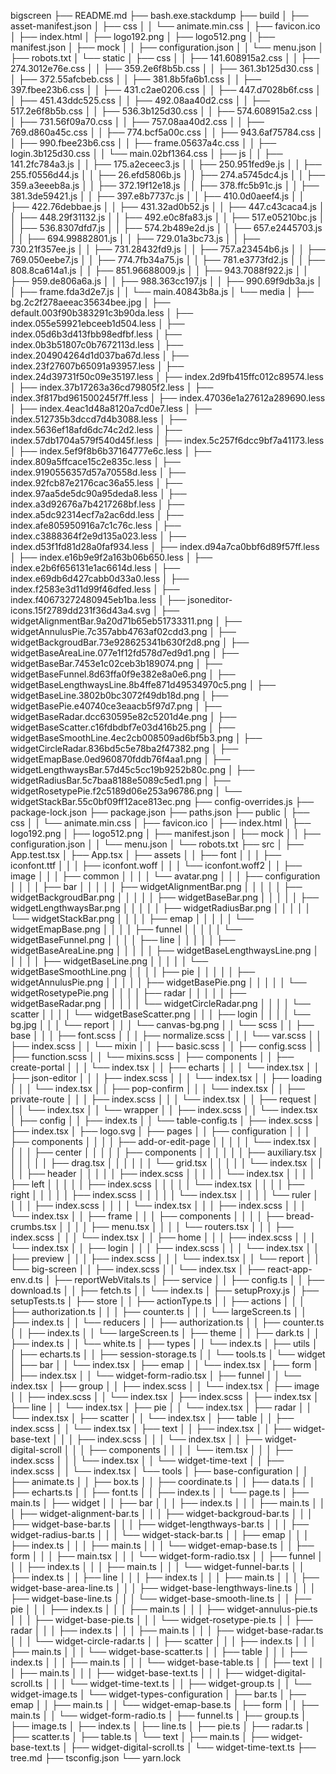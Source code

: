 bigscreen
├── README.md
├── bash.exe.stackdump
├── build
│   ├── asset-manifest.json
│   ├── css
│   │   └── animate.min.css
│   ├── favicon.ico
│   ├── index.html
│   ├── logo192.png
│   ├── logo512.png
│   ├── manifest.json
│   ├── mock
│   │   ├── configuration.json
│   │   └── menu.json
│   ├── robots.txt
│   └── static
│       ├── css
│       │   ├── 141.608915a2.css
│       │   ├── 274.3012e76e.css
│       │   ├── 359.2e6f8b5b.css
│       │   ├── 361.3b125d30.css
│       │   ├── 372.55afcbeb.css
│       │   ├── 381.8b5fa6b1.css
│       │   ├── 397.fbee23b6.css
│       │   ├── 431.c2ae0206.css
│       │   ├── 447.d7028b6f.css
│       │   ├── 451.43ddc525.css
│       │   ├── 492.08aa40d2.css
│       │   ├── 517.2e6f8b5b.css
│       │   ├── 536.3b125d30.css
│       │   ├── 574.608915a2.css
│       │   ├── 731.56f09a70.css
│       │   ├── 757.08aa40d2.css
│       │   ├── 769.d860a45c.css
│       │   ├── 774.bcf5a00c.css
│       │   ├── 943.6af75784.css
│       │   ├── 990.fbee23b6.css
│       │   ├── frame.05637a4c.css
│       │   ├── login.3b125d30.css
│       │   └── main.02bf1364.css
│       ├── js
│       │   ├── 141.2fc784a3.js
│       │   ├── 175.a2eceec3.js
│       │   ├── 250.951fed9e.js
│       │   ├── 255.f0556d44.js
│       │   ├── 26.efd5806b.js
│       │   ├── 274.a5745dc4.js
│       │   ├── 359.a3eeeb8a.js
│       │   ├── 372.19f12e18.js
│       │   ├── 378.ffc5b91c.js
│       │   ├── 381.3de59421.js
│       │   ├── 397.e8b7737c.js
│       │   ├── 410.0d0aeef4.js
│       │   ├── 422.76debbae.js
│       │   ├── 431.32ad0b52.js
│       │   ├── 447.c43caca4.js
│       │   ├── 448.29f31132.js
│       │   ├── 492.e0c8fa83.js
│       │   ├── 517.e05210bc.js
│       │   ├── 536.8307dfd7.js
│       │   ├── 574.2b489e2d.js
│       │   ├── 657.e2445703.js
│       │   ├── 694.99882801.js
│       │   ├── 729.01a3bc73.js
│       │   ├── 730.21f357ee.js
│       │   ├── 731.28432fd9.js
│       │   ├── 757.a23454b6.js
│       │   ├── 769.050eebe7.js
│       │   ├── 774.7fb34a75.js
│       │   ├── 781.e3773fd2.js
│       │   ├── 808.8ca614a1.js
│       │   ├── 851.96688009.js
│       │   ├── 943.7088f922.js
│       │   ├── 959.de806a6a.js
│       │   ├── 988.363cc197.js
│       │   ├── 990.69f9db3a.js
│       │   ├── frame.fda3d2e7.js
│       │   └── main.40843b8a.js
│       └── media
│           ├── bg.2c2f278aeeac35634bee.jpg
│           ├── default.003f90b383291c3b90da.less
│           ├── index.055e59921ebceeb1d504.less
│           ├── index.05d6b3d413fbb98edfbf.less
│           ├── index.0b3b51807c0b7672113d.less
│           ├── index.204904264d1d037ba67d.less
│           ├── index.23f27607b65091a93957.less
│           ├── index.24d39731f50c09e35197.less
│           ├── index.2d9fb415ffc012c89574.less
│           ├── index.37b17263a36cd79805f2.less
│           ├── index.3f817bd961500245f7ff.less
│           ├── index.47036e1a27612a289690.less
│           ├── index.4eac1d48a8120a7cd0e7.less
│           ├── index.512735b3dccd7d4b3088.less
│           ├── index.5636ef18afd6dc74c2d2.less
│           ├── index.57db1704a579f540d45f.less
│           ├── index.5c257f6dcc9bf7a41173.less
│           ├── index.5ef9f8b6b37164777e6c.less
│           ├── index.809a5ffcace15c2e835c.less
│           ├── index.9190556357d57a70558d.less
│           ├── index.92fcb87e2176cac36a55.less
│           ├── index.97aa5de5dc90a95deda8.less
│           ├── index.a3d92676a7b4217268bf.less
│           ├── index.a5dc92314ecf7a2ac6dd.less
│           ├── index.afe805950916a7c1c76c.less
│           ├── index.c3888364f2e9d135a023.less
│           ├── index.d53f1fd81d28a0faf934.less
│           ├── index.d94a7ca0bbf6d89f57ff.less
│           ├── index.e16b9e9f2a163b06b650.less
│           ├── index.e2b6f656131e1ac6614d.less
│           ├── index.e69db6d427cabb0d33a0.less
│           ├── index.f2583e3d11d99f46dfed.less
│           ├── index.f40673272480945eb1ba.less
│           ├── jsoneditor-icons.15f2789dd231f36d43a4.svg
│           ├── widgetAlignmentBar.9a20d71b65eb51733311.png
│           ├── widgetAnnulusPie.7c357abb4763af02cdd3.png
│           ├── widgetBackgroudBar.73e928625341b630f2d8.png
│           ├── widgetBaseAreaLine.077e1f12fd578d7ed9d1.png
│           ├── widgetBaseBar.7453e1c02ceb3b189074.png
│           ├── widgetBaseFunnel.8d63ffa0f9e382e8a0e6.png
│           ├── widgetBaseLengthwaysLine.8b4ffe871d49534970c5.png
│           ├── widgetBaseLine.3802b0bc3072f49db18d.png
│           ├── widgetBasePie.e40740ce3eaacb5f97d7.png
│           ├── widgetBaseRadar.dcc630595e82c5201d4e.png
│           ├── widgetBaseScatter.c16fdbdbf7e03d416b25.png
│           ├── widgetBaseSmoothLine.4ec2cb008509ad6bf5b3.png
│           ├── widgetCircleRadar.836bd5c5e78ba2f47382.png
│           ├── widgetEmapBase.0ed960870fddb76f4aa1.png
│           ├── widgetLengthwaysBar.57d45c5cc19b9252b80c.png
│           ├── widgetRadiusBar.5c7baa8188e5089c5ed1.png
│           ├── widgetRosetypePie.f2c5189d06e253a96786.png
│           └── widgetStackBar.55c0bf09ff12ace813ec.png
├── config-overrides.js
├── package-lock.json
├── package.json
├── paths.json
├── public
│   ├── css
│   │   └── animate.min.css
│   ├── favicon.ico
│   ├── index.html
│   ├── logo192.png
│   ├── logo512.png
│   ├── manifest.json
│   ├── mock
│   │   ├── configuration.json
│   │   └── menu.json
│   └── robots.txt
├── src
│   ├── App.test.tsx
│   ├── App.tsx
│   ├── assets
│   │   ├── font
│   │   │   ├── iconfont.ttf
│   │   │   ├── iconfont.woff
│   │   │   └── iconfont.woff2
│   │   ├── image
│   │   │   ├── common
│   │   │   │   └── avatar.png
│   │   │   ├── configuration
│   │   │   │   ├── bar
│   │   │   │   │   ├── widgetAlignmentBar.png
│   │   │   │   │   ├── widgetBackgroudBar.png
│   │   │   │   │   ├── widgetBaseBar.png
│   │   │   │   │   ├── widgetLengthwaysBar.png
│   │   │   │   │   ├── widgetRadiusBar.png
│   │   │   │   │   └── widgetStackBar.png
│   │   │   │   ├── emap
│   │   │   │   │   └── widgetEmapBase.png
│   │   │   │   ├── funnel
│   │   │   │   │   └── widgetBaseFunnel.png
│   │   │   │   ├── line
│   │   │   │   │   ├── widgetBaseAreaLine.png
│   │   │   │   │   ├── widgetBaseLengthwaysLine.png
│   │   │   │   │   ├── widgetBaseLine.png
│   │   │   │   │   └── widgetBaseSmoothLine.png
│   │   │   │   ├── pie
│   │   │   │   │   ├── widgetAnnulusPie.png
│   │   │   │   │   ├── widgetBasePie.png
│   │   │   │   │   └── widgetRosetypePie.png
│   │   │   │   ├── radar
│   │   │   │   │   ├── widgetBaseRadar.png
│   │   │   │   │   └── widgetCircleRadar.png
│   │   │   │   └── scatter
│   │   │   │       └── widgetBaseScatter.png
│   │   │   ├── login
│   │   │   │   └── bg.jpg
│   │   │   └── report
│   │   │       └── canvas-bg.png
│   │   └── scss
│   │       ├── base
│   │       │   ├── font.scss
│   │       │   ├── normalize.scss
│   │       │   └── var.scss
│   │       ├── index.scss
│   │       └── mixin
│   │           ├── basic.scss
│   │           ├── config.scss
│   │           ├── function.scss
│   │           └── mixins.scss
│   ├── components
│   │   ├── create-portal
│   │   │   └── index.tsx
│   │   ├── echarts
│   │   │   └── index.tsx
│   │   ├── json-editor
│   │   │   ├── index.scss
│   │   │   └── index.tsx
│   │   ├── loading
│   │   │   └── index.tsx
│   │   ├── pop-confirm
│   │   │   └── index.tsx
│   │   ├── private-route
│   │   │   ├── index.scss
│   │   │   └── index.tsx
│   │   ├── request
│   │   │   └── index.tsx
│   │   └── wrapper
│   │       ├── index.scss
│   │       └── index.tsx
│   ├── config
│   │   ├── index.ts
│   │   └── table-config.ts
│   ├── index.scss
│   ├── index.tsx
│   ├── logo.svg
│   ├── pages
│   │   ├── configuration
│   │   │   ├── components
│   │   │   │   ├── add-or-edit-page
│   │   │   │   │   └── index.tsx
│   │   │   │   ├── center
│   │   │   │   │   ├── components
│   │   │   │   │   │   ├── auxiliary.tsx
│   │   │   │   │   │   ├── drag.tsx
│   │   │   │   │   │   └── grid.tsx
│   │   │   │   │   └── index.tsx
│   │   │   │   ├── header
│   │   │   │   │   ├── index.scss
│   │   │   │   │   └── index.tsx
│   │   │   │   ├── left
│   │   │   │   │   ├── index.scss
│   │   │   │   │   └── index.tsx
│   │   │   │   ├── right
│   │   │   │   │   ├── index.scss
│   │   │   │   │   └── index.tsx
│   │   │   │   └── ruler
│   │   │   │       ├── index.scss
│   │   │   │       └── index.tsx
│   │   │   ├── index.scss
│   │   │   └── index.tsx
│   │   ├── frame
│   │   │   ├── components
│   │   │   │   ├── bread-crumbs.tsx
│   │   │   │   ├── menu.tsx
│   │   │   │   └── routers.tsx
│   │   │   ├── index.scss
│   │   │   └── index.tsx
│   │   ├── home
│   │   │   ├── index.scss
│   │   │   └── index.tsx
│   │   ├── login
│   │   │   ├── index.scss
│   │   │   └── index.tsx
│   │   ├── preview
│   │   │   ├── index.scss
│   │   │   └── index.tsx
│   │   └── report
│   │       └── big-screen
│   │           ├── index.scss
│   │           └── index.tsx
│   ├── react-app-env.d.ts
│   ├── reportWebVitals.ts
│   ├── service
│   │   ├── config.ts
│   │   ├── download.ts
│   │   ├── fetch.ts
│   │   └── index.ts
│   ├── setupProxy.js
│   ├── setupTests.ts
│   ├── store
│   │   ├── actionType.ts
│   │   ├── actions
│   │   │   ├── authorization.ts
│   │   │   ├── counter.ts
│   │   │   └── largeScreen.ts
│   │   ├── index.ts
│   │   └── reducers
│   │       ├── authorization.ts
│   │       ├── counter.ts
│   │       ├── index.ts
│   │       └── largeScreen.ts
│   ├── theme
│   │   ├── dark.ts
│   │   ├── index.ts
│   │   └── white.ts
│   ├── types
│   │   └── index.ts
│   ├── utils
│   │   ├── echarts.ts
│   │   ├── session-storage.ts
│   │   └── tools.ts
│   └── widget
│       ├── bar
│       │   └── index.tsx
│       ├── emap
│       │   └── index.tsx
│       ├── form
│       │   ├── index.tsx
│       │   └── widget-form-radio.tsx
│       ├── funnel
│       │   └── index.tsx
│       ├── group
│       │   ├── index.scss
│       │   └── index.tsx
│       ├── image
│       │   ├── index.scss
│       │   └── index.tsx
│       ├── index.scss
│       ├── index.tsx
│       ├── line
│       │   └── index.tsx
│       ├── pie
│       │   └── index.tsx
│       ├── radar
│       │   └── index.tsx
│       ├── scatter
│       │   └── index.tsx
│       ├── table
│       │   ├── index.scss
│       │   └── index.tsx
│       ├── text
│       │   ├── index.tsx
│       │   ├── widget-base-text
│       │   │   ├── index.scss
│       │   │   └── index.tsx
│       │   ├── widget-digital-scroll
│       │   │   ├── components
│       │   │   │   └── item.tsx
│       │   │   ├── index.scss
│       │   │   └── index.tsx
│       │   └── widget-time-text
│       │       ├── index.scss
│       │       └── index.tsx
│       └── tools
│           ├── base-configuration
│           │   ├── animate.ts
│           │   ├── box.ts
│           │   ├── coordinate.ts
│           │   ├── data.ts
│           │   ├── echarts.ts
│           │   ├── font.ts
│           │   ├── index.ts
│           │   └── page.ts
│           ├── main.ts
│           ├── widget
│           │   ├── bar
│           │   │   ├── index.ts
│           │   │   ├── main.ts
│           │   │   ├── widget-alignment-bar.ts
│           │   │   ├── widget-backgroud-bar.ts
│           │   │   ├── widget-base-bar.ts
│           │   │   ├── widget-lengthways-bar.ts
│           │   │   ├── widget-radius-bar.ts
│           │   │   └── widget-stack-bar.ts
│           │   ├── emap
│           │   │   ├── index.ts
│           │   │   ├── main.ts
│           │   │   └── widget-emap-base.ts
│           │   ├── form
│           │   │   ├── main.tsx
│           │   │   └── widget-form-radio.tsx
│           │   ├── funnel
│           │   │   ├── index.ts
│           │   │   ├── main.ts
│           │   │   └── widget-funnel-bar.ts
│           │   ├── index.ts
│           │   ├── line
│           │   │   ├── index.ts
│           │   │   ├── main.ts
│           │   │   ├── widget-base-area-line.ts
│           │   │   ├── widget-base-lengthways-line.ts
│           │   │   ├── widget-base-line.ts
│           │   │   └── widget-base-smooth-line.ts
│           │   ├── pie
│           │   │   ├── index.ts
│           │   │   ├── main.ts
│           │   │   ├── widget-annulus-pie.ts
│           │   │   ├── widget-base-pie.ts
│           │   │   └── widget-rosetype-pie.ts
│           │   ├── radar
│           │   │   ├── index.ts
│           │   │   ├── main.ts
│           │   │   ├── widget-base-radar.ts
│           │   │   └── widget-circle-radar.ts
│           │   ├── scatter
│           │   │   ├── index.ts
│           │   │   ├── main.ts
│           │   │   └── widget-base-scatter.ts
│           │   ├── table
│           │   │   ├── index.ts
│           │   │   ├── main.ts
│           │   │   └── widget-base-table.ts
│           │   ├── text
│           │   │   ├── main.ts
│           │   │   ├── widget-base-text.ts
│           │   │   ├── widget-digital-scroll.ts
│           │   │   └── widget-time-text.ts
│           │   ├── widget-group.ts
│           │   └── widget-image.ts
│           └── widget-types-configuration
│               ├── bar.ts
│               ├── emap
│               │   ├── main.ts
│               │   └── widget-emap-base.ts
│               ├── form
│               │   ├── main.ts
│               │   └── widget-form-radio.ts
│               ├── funnel.ts
│               ├── group.ts
│               ├── image.ts
│               ├── index.ts
│               ├── line.ts
│               ├── pie.ts
│               ├── radar.ts
│               ├── scatter.ts
│               ├── table.ts
│               └── text
│                   ├── main.ts
│                   ├── widget-base-text.ts
│                   ├── widget-digital-scroll.ts
│                   └── widget-time-text.ts
├── tree.md
├── tsconfig.json
└── yarn.lock
